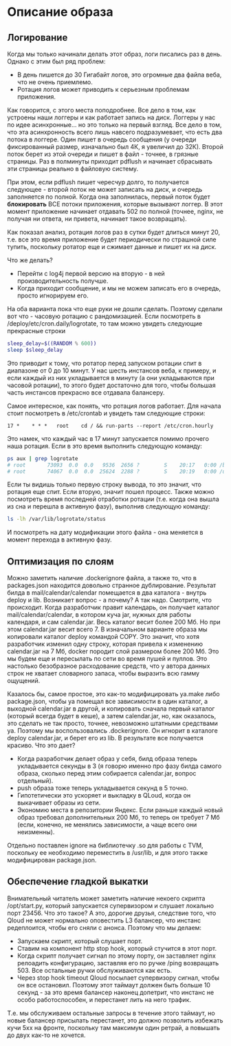 # Описание образа

## Логирование

Когда мы только начинали делать этот образ, логи писались раз в день. Однако с этим был
ряд проблем:

* В день пишется до 30 Гигабайт логов, это огромные два файла веба, что не очень приемлемо.
* Ротация логов может приводить к серьезным проблемам приложения.

Как говорится, с этого места поподробнее. Все дело в том, как устроены наши логгеры и как 
работает запись на диск. Логгеры у нас по идее асинхронные... но это только на первый
взгляд. Все дело в том, что эта асинхронность всего лишь навсего подразумевает, что есть два потока в логгере.
Один пишет в очередь сообщения (у очереди фиксированный размер, изначально был 4К, я увеличил до 32К).
Второй поток берет из этой очереди и пишет в файл - точнее, в грязные страницы. Раз в полминуты
приходит pdflush и начинает сбрасывать эти страницы реально в файловую систему.

При этом, если pdflush пишет чересчур долго, то получается следующее - второй поток не может записать
на диск, и очередь заполняется по полной. Когда она заполнилась, первый поток будет **блокировать** ВСЕ
потоки приложения, которые вызывают логгер. В этот момент приложение начинает отдавать 502 по полной
(точнее, nginx, не получая ни ответа, ни привета, начинает такое возвращать). 

Как показал анализ, ротация логов раз в сутки будет длиться минут 20, т.е. все это время приложение будет 
периодически по страшной силе тупить, поскольку ротатор еще и сжимает данные и пишет их на диск.

Что же делать?

* Перейти с log4j первой версию на вторую - в ней производительность получше.
* Когда приходит сообщение, и мы не можем записать его в очередь, просто игнорируем его.

На оба варианта пока что еще руки не дошли сделать. Поэтому сделали вот что - часовую ротацию с рандомизацией.
Если посмотреть в /deploy/etc/cron.daily/logrotate, то там можно увидеть следующие
прекрасные строки

```bash
sleep_delay=$((RANDOM % 600))
sleep $sleep_delay
```

Это приводит к тому, что ротатор перед запуском ротации спит в диапазоне от 0 до 10 минут. У нас 
шесть инстансов веба, к примеру,  и если каждый из них укладывается в минуту (а они укладываются
при часовой ротации), то этого будет достаточно для того, чтобы большая часть инстансов прекрасно все
отдавала балансеру.

Самое интересное, как понять, что ротация логов работает. Для начала стоит посмотреть в /etc/crontab и увидеть
там следующие строки:

```properties
17 *    * * *   root    cd / && run-parts --report /etc/cron.hourly
```

Это намек, что каждый час в 17 минут запускается помимо прочего наша ротация. Если в это время выполнить
следующую команду:

```bash
ps aux | grep logrotate
# root       73093  0.0  0.0   9536  2656 ?        S    20:17   0:00 /bin/sh /etc/cron.hourly/logrotate
# root       74067  0.0  0.0  25624  2288 ?        S    20:19   0:00 /usr/sbin/logrotate /etc/logrotate.conf
```

Если ты видишь только первую строку вывода, то это значит, что ротация еще спит. Если вторую, значит пошел процесс.
Также можно посмотреть время последней отработки ротации (т.е. когда она вышла из сна и перешла в активную фазу),
выполнив следующую команду:

```bash
ls -lh /var/lib/logrotate/status
```

И посмотреть на дату модификации этого файла - она меняется в момент перехода в активную фазу.

## Оптимизация по слоям

Можно заметить наличие .dockerignore файла, а также то, что в packages.json находится довольно странное дублирование.
Результат билда в mail/calendar/calendar помещается в два каталога - внутрь deploy и lib. Возникает вопрос - а почему?
А так надо. Смотрите, что происходит. Когда разработчик правит календарь, он получает каталог mail/calendar/calendar, 
в котором куча jar, нужных для работы календаря, и сам calendar.jar. Весь каталог весит более 200 Мб. Но при этом 
calendar.jar весит всего 7. В изначальном варианте образа мы копировали каталог deploy командой COPY. Это значит,
что хотя разработчик изменил одну строку, которая привела к изменению calendar.jar на 7 Мб, docker породит слой
размером более 200 Мб.  Это мы будем еще и пересылать по сети во время пушей и пуллов. Это настолько безобразное 
расходование средств, что у автора данных строк не хватает словарного запаса, чтобы выразить всю гамму ощущений.

Казалось бы, самое простое, это как-то модифицировать ya.make либо package.json, чтобы ya помещал все зависимости в один
каталог, а выходной calendar.jar в другой, и копировать сначала первый каталог (который всегда будет в кеше), а затем
calendar.jar, но, как оказалось, это сделать не так просто, точнее, невозможно штатными средствами ya. Поэтому
мы воспользовались .dockerignore. Он игнорит в каталоге deploy calendar.jar, и берет его из lib. В результате все получается красиво. Что это дает?

* Когда разработчик делает образ у себя, билд образа теперь укладывается секунды в 3 (я говорю именно про фазу
билда самого образа, сколько перед этим собирается calendar.jar, вопрос отдельный).
* push образа тоже теперь укладывается секунд в 5 точно.
* Гипотетически это ускоряет и выкладку в QLoud, когда он выкачивает образы из сети.
* Экономию места в репозитории Яндекс. Если раньше каждый новый образ требовал дополнительных 200 Мб, то теперь
он требует 7 Мб (если, конечно, не менялись зависимости, а чаще всего они неизменны).

Отдельно поставлен ignore на библиотечку .so для работы с TVM, поскольку ее необходимо переместить в /usr/lib,
и для этого также модифицирован package.json.

## Обеспечение гладкой выкатки

Внимательный читатель может заметить наличие некоего скрипта /opt/start.py, который
запускается супервизором и слушает локально порт 23456. Что это такое? А это, 
дорогие друзья, следствие того, что Qloud не может нормально оповестить 
L3 балансер, что инстанс редеплоится, чтобы его сняли с анонса. Поэтому что мы делаем:

* Запускаем скрипт, который слушает порт.
* Ставим на компонент http stop hook, который стучится в этот порт.
* Когда скрипт получает сигнал по этому порту, он заставляет nginx релоадить конфигурацию,
заставляя его по ручке /ping возвращать 503. Все остальные ручки обслуживаются как есть.
* Через stop hook timeout Qloud посылает супервизору сигнал, чтобы он все остановил. Поэтому
этот таймаут должен быть больше 10 секунд - за это время балансер наконец допетрит, что
инстанс не особо работоспособен, и перестанет лить на него трафик. 

Т.е. мы обслуживаем остальные запросы в течение этого таймаут, но новые балансер присылать перестанет,
это должно позволить избежать кучи 5хх на фронте, поскольку там максимум один ретрай,
а повышать до двух как-то не хочется.